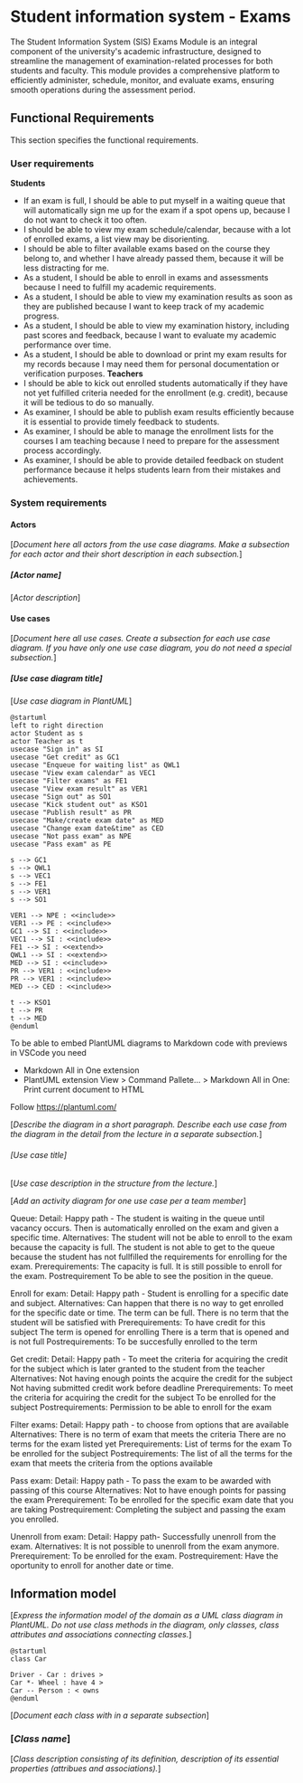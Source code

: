 # Student information system - Exams

The Student Information System (SIS) Exams Module is an integral component of the university's academic infrastructure, designed to streamline the management of examination-related processes for both students and faculty. This module provides a comprehensive platform to efficiently administer, schedule, monitor, and evaluate exams, ensuring smooth operations during the assessment period.

## Functional Requirements

This section specifies the functional requirements.

### User requirements

**Students**
- If an exam is full, I should be able to put myself in a waiting queue that will automatically sign me up for the exam if a spot opens up, because I do not want to check it too often.
- I should be able to view my exam schedule/calendar, because with a lot of enrolled exams, a list view may be disorienting.
- I should be able to filter available exams based on the course they belong to, and whether I have already passed them, because it will be less distracting for me.
- As a student, I should be able to enroll in exams and assessments because I need to fulfill my academic requirements.
- As a student, I should be able to view my examination results as soon as they are published because I want to keep track of my academic progress.
- As a student, I should be able to view my examination history, including past scores and feedback, because I want to evaluate my academic performance over time.
- As a student, I should be able to download or print my exam results for my records because I may need them for personal documentation or verification purposes.
**Teachers**
- I should be able to kick out enrolled students automatically if they have not yet fulfilled criteria needed for the enrollment (e.g. credit), because it will be tedious to do so manually.
- As examiner, I should be able to publish exam results efficiently because it is essential to provide timely feedback to students.
- As examiner, I should be able to manage the enrollment lists for the courses I am teaching because I need to prepare for the assessment process accordingly.
- As examiner, I should be able to provide detailed feedback on student performance because it helps students learn from their mistakes and achievements.

### System requirements

#### Actors

[*Document here all actors from the use case diagrams. Make a subsection for each actor and their short description in each subsection.*]

##### [*Actor name*]

[*Actor description*]

#### Use cases

[*Document here all use cases. Create a subsection for each use case diagram. If you have only one use case diagram, you do not need a special subsection.*]

##### [*Use case diagram title*]

[*Use case diagram in PlantUML*]

```plantuml
@startuml
left to right direction
actor Student as s
actor Teacher as t
usecase "Sign in" as SI
usecase "Get credit" as GC1
usecase "Enqueue for waiting list" as QWL1
usecase "View exam calendar" as VEC1
usecase "Filter exams" as FE1
usecase "View exam result" as VER1
usecase "Sign out" as SO1
usecase "Kick student out" as KSO1
usecase "Publish result" as PR
usecase "Make/create exam date" as MED
usecase "Change exam date&time" as CED
usecase "Not pass exam" as NPE
usecase "Pass exam" as PE
 
s --> GC1
s --> QWL1
s --> VEC1
s --> FE1
s --> VER1
s --> SO1

VER1 --> NPE : <<include>>
VER1 --> PE : <<include>>
GC1 --> SI : <<include>>
VEC1 --> SI : <<include>>
FE1 --> SI : <<extend>>
QWL1 --> SI : <<extend>>
MED --> SI : <<include>>
PR --> VER1 : <<include>>
PR --> VER1 : <<include>>
MED --> CED : <<include>>

t --> KSO1
t --> PR
t --> MED
@enduml
```

To be able to embed PlantUML diagrams to Markdown code with previews in VSCode you need
* Markdown All in One extension
* PlantUML extension
View > Command Pallete... > Markdown All in One: Print current document to HTML

Follow https://plantuml.com/

[*Describe the diagram in a short paragraph. Describe each use case from the diagram in the detail from the lecture in a separate subsection.*]

###### [*Use case title*]

[*Use case description in the structure from the lecture.*]

[*Add an activity diagram for one use case per a team member*]

Queue:
Detail:
Happy path - The student is waiting in the queue until vacancy occurs. Then is automatically enrolled on the exam and given a specific time. 
Alternatives: 
The student will not be able to enroll to the exam because the capacity is full.
The student is not able to get to the queue because the student has not fullfilled the requirements for enrolling for the exam.
Prerequirements:
The capacity is full.
It is still possible to enroll for the exam.
Postrequirement
To be able to see the position in the queue.

Enroll for exam:
Detail:
Happy path - Student is enrolling for a specific date and subject.
Alternatives: 
Can happen that there is no way to get enrolled for the specific date or time.
The term can be full.
There is no term that the student will be satisfied with
Prerequirements:
To have credit for this subject
The term is opened for enrolling
There is a term that is opened and is not full
Postrequirements:
To be succesfully enrolled to the term

Get credit:
Detail:
Happy path - To meet the criteria for acquiring the credit for the subject which is later granted to the student from the teacher
Alternatives: 
Not having enough points the acquire the credit for the subject
Not having submitted credit work before deadline
Prerequirements:
To meet the criteria for acquiring the credit for the subject
To be enrolled for the subject
Postrequirements:
Permission to be able to enroll for the exam

Filter exams:
Detail:
Happy path - to choose from options that are available
Alternatives: 
There is no term of exam that meets the criteria
There are no terms for the exam listed yet
Prerequirements:
List of terms for the exam
To be enrolled for the subject
Postrequirements:
The list of all the terms for the exam that meets the criteria from the options available

Pass exam:
Detail:
Happy path - To pass the exam to be awarded with passing of this course
Alternatives: 
Not to have enough points for passing the exam
Prerequirement:
To be enrolled for the specific exam date that you are taking
Postrequirement:
Completing the subject and passing the exam you enrolled.

Unenroll from exam:
Detail:
Happy path- Successfully unenroll from the exam.
Alternatives: 
It is not possible to unenroll from the exam anymore.
Prerequirement:
To be enrolled for the exam. 
Postrequirement:
Have the oportunity to enroll for another date or time. 



## Information model

[*Express the information model of the domain as a UML class diagram in PlantUML. Do not use class methods in the diagram, only classes, class attributes and associations connecting classes.*]

```plantuml
@startuml
class Car

Driver - Car : drives >
Car *- Wheel : have 4 >
Car -- Person : < owns
@enduml
```

[*Document each class with in a separate subsection*]

### [*Class name*]

[*Class description consisting of its definition, description of its essential properties (attribues and associations).*]
